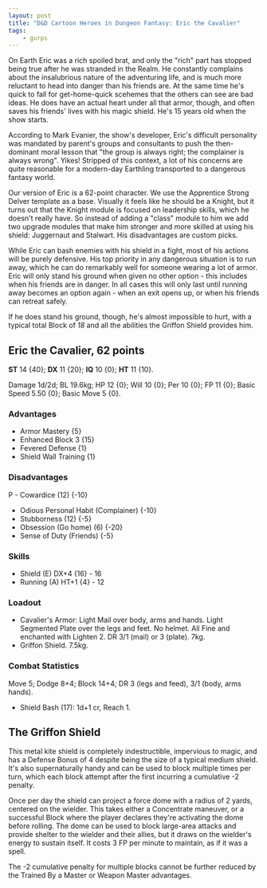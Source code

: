 ```yaml
---
layout: post
title: "D&D Cartoon Heroes in Dungeon Fantasy: Eric the Cavalier"
tags:
    - gurps
---
```


On Earth Eric was a rich spoiled brat, and only the "rich" part has stopped
being true after he was stranded in the Realm. He constantly complains about the
insalubrious nature of the adventuring life, and is much more reluctant to head
into danger than his friends are. At the same time he's quick to fall for
get-home-quick scehemes that the others can see are bad ideas. He does have an
actual heart under all that armor, though, and often saves his friends' lives
with his magic shield. He's 15 years old when the show starts.

According to Mark Evanier, the show's developer, Eric's difficult personality
was mandated by parent's groups and consultants to push the then-dominant moral
lesson that "the group is always right; the complainer is always wrong". Yikes!
Stripped of this context, a lot of his concerns are quite reasonable for a
modern-day Earthling transported to a dangerous fantasy world.

Our version of Eric is a 62-point character. We use the Apprentice Strong Delver
template as a base. Visually it feels like he should be a Knight, but it turns
out that the Knight module is focused on leadership skills, which he doesn't
really have. So instead of adding a "class" module to him we add two upgrade
modules that make him stronger and more skilled at using his shield: Juggernaut
and Stalwart. His disadvantages are custom picks.

While Eric can bash enemies with his shield in a fight, most of his actions will
be purely defensive. His top priority in any dangerous situation is to run away,
which he can do remarkably well for someone wearing a lot of armor. Eric will
only stand his ground when given no other option - this includes when his
friends are in danger. In all cases this will only last until running away
becomes an option again - when an exit opens up, or when his friends can retreat
safely.

If he does stand his ground, though, he's almost impossible to hurt, with a
typical total Block of _18_ and all the abilities the Griffon Shield provides
him.

## Eric the Cavalier, 62 points

**ST** 14 {40}; **DX** 11 {20}; **IQ** 10 {0}; **HT** 11 {10}.

Damage 1d/2d; BL 19.6kg; HP 12 {0}; Will 10 {0}; Per 10 {0}; FP 11 {0};
Basic Speed 5.50 {0}; Basic Move 5 {0}.

### Advantages

- Armor Mastery {5}
- Enhanced Block 3 {15}
- Fevered Defense {1}
- Shield Wall Training {1}

### Disadvantages

P - Cowardice (12) {-10}
- Odious Personal Habit (Complainer) {-10}
- Stubborness (12) {-5}
- Obsession (Go home) (6) {-20}
- Sense of Duty (Friends) {-5}

### Skills

- Shield (E) DX+4 {16} - 16
- Running (A) HT+1 {4} - 12

### Loadout

- Cavalier's Armor: Light Mail over body, arms and hands. Light Segmented Plate
  over the legs and feet. No helmet. All Fine and enchanted with Lighten 2. DR
  3/1 (mail) or 3 (plate). 7kg.
- Griffon Shield. 7.5kg.

### Combat Statistics

Move 5; Dodge 8+4; Block 14+4; DR 3 (legs and feed), 3/1 (body, arms hands).

- Shield Bash (17): 1d+1 cr, Reach 1.

## The Griffon Shield

This metal kite shield is completely indestructible, impervious to magic, and
has a Defense Bonus of 4 despite being the size of a typical medium shield. It's
also supernaturally handy and can be used to block multiple times per turn,
which each block attempt after the first incurring a cumulative -2 penalty.

Once per day the shield can project a force dome with a radius of 2 yards,
centered on the wielder. This takes either a Concentrate maneuver, or a
successful Block where the player declares they're activating the dome before
rolling. The dome can be used to block large-area attacks and provide shelter to
the wielder and their allies, but it draws on the wielder's energy to sustain
itself. It costs 3 FP per minute to maintain, as if it was a spell.

The -2 cumulative penalty for multiple blocks cannot be further reduced by the
Trained By a Master or Weapon Master advantages.
